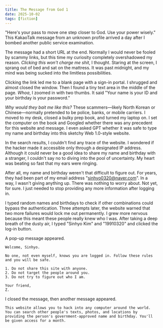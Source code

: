 ```yaml
---
title: The Message from God 1
date: 2025-10-02
tags: [fiction]
---
```


"Here's your pass to move one step closer to God. Use your power wisely." This KakaoTalk message from an unknown profile arrived a day after I bombed another public service examination.

The message had a short URL at the end. Normally I would never be fooled by scammy links, but this time my curiosity completely overshadowed my reason. *Clicking this won't charge me shit*, I thought. Staring at the screen, I sprang out of bed and sat on the mattress. It was past midnight, and my mind was being sucked into the limitless possibilities.

Clicking the link led me to a blank page with a sign-in portal. I shrugged and almost closed the window. Then I found a tiny text area in the middle of the page. *Whoa*, I zoomed in with two thumbs. It said "Your name is your ID and your birthday is your password."

*Why would they bait me like this?* These scammers—likely North Korean or Chinese—normally pretended to be police, banks, or mobile carriers. I moved to my desk, closed a bulky prep book, and turned my laptop on. I set the computer on the book and Googled whether there was any precedent for this website and message. I even asked GPT whether it was safe to type my name and birthday into this sketchy Web 1.0-style website.

In the search results, I couldn't find any trace of the website. I wondered if the hacker made it accessible only through a designated IP address. Although it could never be a good idea to share my name and birthday with a stranger, I couldn't say no to diving into the pool of uncertainty. My heart was beating so fast that my ears were ringing.

After all, my name and birthday weren't that difficult to figure out. For years, they had been part of my email address "sinhyo0320@naver.com". In a way, I wasn't giving anything up. There was nothing to worry about. Not yet, for sure. I just needed to stop providing any more information after logging in.

I typed random names and birthdays to check if other combinations could bypass the authentication. Three attempts later, the website warned that two more failures would lock me out permanently. I grew more nervous because this meant these people really knew who I was. After taking a deep breath of the dusty air, I typed "Sinhyo Kim" and "19910320" and clicked the log-in button.

A pop-up message appeared.

```
Welcome, Sinhyo.

No one, not even myself, knows you are logged in. Follow these rules and you will be safe.

1. Do not share this site with anyone.
2. Do not target the people around you.
3. Do not try to figure out who I am.

Your friend,
Z.
```

I closed the message, then another message appeared.

```
This website allows you to hack into any computer around the world. You can search other people's texts, photos, and locations by providing the person's government-approved name and birthday. You'll be given access for a month.
```